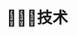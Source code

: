 ---
title: "👨🏻‍💻技术"
description: "一些我感兴趣的学科相关的技术"
menu:
  main:
    name: "技术"
    weight: 3
    params:
      icon: device-desktop
---